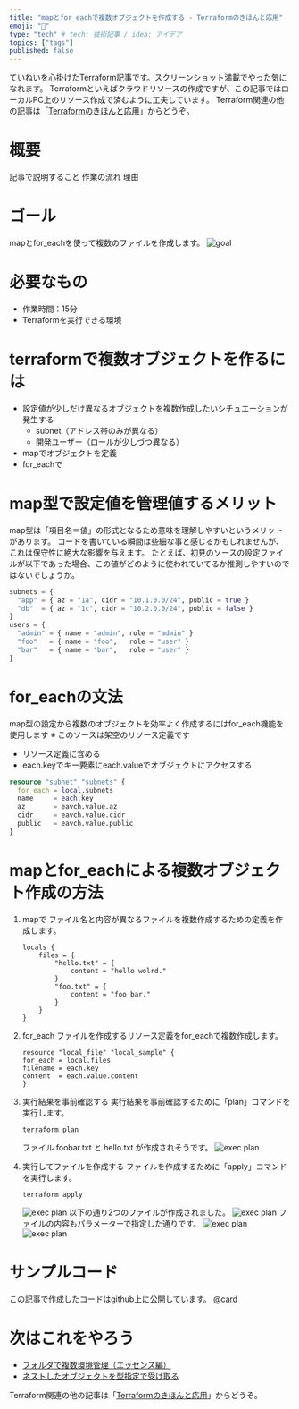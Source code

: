 ```yaml
---
title: "mapとfor_eachで複数オブジェクトを作成する - Terraformのきほんと応用"
emoji: "🐣"
type: "tech" # tech: 技術記事 / idea: アイデア
topics: ["tags"]
published: false
---
```

ていねいを心掛けたTerraform記事です。スクリーンショット満載でやった気になれます。
Terraformといえばクラウドリソースの作成ですが、この記事ではローカルPC上のリソース作成で済むように工夫しています。
Terraform関連の他の記事は「[Terraformのきほんと応用](https://zenn.dev/sway/articles/terraform_index_list)」からどうぞ。

# 概要
記事で説明すること
作業の流れ
理由

# ゴール
mapとfor_eachを使って複数のファイルを作成します。
![goal](/images/terraform_biginner_multiple_object/terraform_biginner_multiple_object_goal.jpg)

# 必要なもの
- 作業時間：15分
- Terraformを実行できる環境

# terraformで複数オブジェクトを作るには
- 設定値が少しだけ異なるオブジェクトを複数作成したいシチュエーションが発生する
    - subnet（アドレス帯のみが異なる）
    - 開発ユーザー（ロールが少しづつ異なる）
- mapでオブジェクトを定義
- for_eachで

# map型で設定値を管理値するメリット
map型は「項目名＝値」の形式となるため意味を理解しやすいというメリットがあります。 コードを書いている瞬間は些細な事と感じるかもしれませんが、これは保守性に絶大な影響を与えます。
たとえば、初見のソースの設定ファイルが以下であった場合、この値がどのように使われていてるか推測しやすいのではないでしょうか。
```hcl:example_setting.tf
subnets = {
  "app" = { az = "1a", cidr = "10.1.0.0/24", public = true }
  "db"  = { az = "1c", cidr = "10.2.0.0/24", public = false }
}
users = {
  "admin" = { name = "admin", role = "admin" }
  "foo"   = { name = "foo",   role = "user" }
  "bar"   = { name = "bar",   role = "user" }
}   
```

# for_eachの文法
map型の設定から複数のオブジェクトを効率よく作成するにはfor_each機能を使用します
※ このソースは架空のリソース定義です
- リソース定義に含める
- each.keyでキー要素にeach.valueでオブジェクトにアクセスする
```hcl:network.tf
resource "subnet" "subnets" {
  for_each = local.subnets
  name     = each.key
  az       = eavch.value.az
  cidr     = eavch.value.cidr
  public   = eavch.value.public
}
```

# mapとfor_eachによる複数オブジェクト作成の方法

1. mapで
    ファイル名と内容が異なるファイルを複数作成するための定義を作成します。
    ```hcl
    locals {
        files = {
            "hello.txt" = {
                content = "hello wolrd."
            }
            "foo.txt" = {
                content = "foo bar."
            }
        }
    }
    ````

1. for_each
    ファイルを作成するリソース定義をfor_eachで複数作成します。
    ```hcl
    resource "local_file" "local_sample" {
    for_each = local.files
    filename = each.key
    content  = each.value.content
    }
    ````

1. 実行結果を事前確認する
    実行結果を事前確認するために「plan」コマンドを実行します。
    ```
    terraform plan
    ```
    ファイル foobar.txt と hello.txt が作成されそうです。
    ![exec plan](/images/terraform_biginner_multiple_object/terraform_biginner_multiple_object_tutorial_01.jpg)

1. 実行してファイルを作成する
    ファイルを作成するために「apply」コマンドを実行します。
    ```
    terraform apply
    ```
    ![exec plan](/images/terraform_biginner_multiple_object/terraform_biginner_multiple_object_tutorial_02.jpg)
    以下の通り2つのファイルが作成されました。
    ![exec plan](/images/terraform_biginner_multiple_object/terraform_biginner_multiple_object_tutorial_03.jpg)
    ファイルの内容もパラメーターで指定した通りです。
    ![exec plan](/images/terraform_biginner_multiple_object/terraform_biginner_multiple_object_tutorial_04.jpg)
    ![exec plan](/images/terraform_biginner_multiple_object/terraform_biginner_multiple_object_tutorial_05.jpg)

# サンプルコード
この記事で作成したコードはgithub上に公開しています。
@[card](https://github.com/sway11466/zenn/tree/main/sample_codes/terraform_biginner_multiple_object)

# 次はこれをやろう
- [フォルダで複数環境管理（エッセンス編）](https://zenn.dev/sway/articles/terraform_biginner_envbyfolder)
- [ネストしたオブジェクトを型指定で受け取る](https://zenn.dev/sway/articles/terraform_tips_nestobjarg)

Terraform関連の他の記事は「[Terraformのきほんと応用](https://zenn.dev/sway/articles/terraform_index_list)」からどうぞ。
